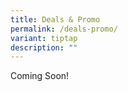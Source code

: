```yaml
---
title: Deals & Promo
permalink: /deals-promo/
variant: tiptap
description: ""
---
```

<p>Coming Soon!</p>
<p></p>